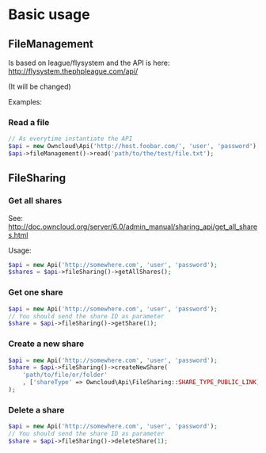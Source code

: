# Basic usage

## FileManagement

Is based on league/flysystem and the API is here: http://flysystem.thephpleague.com/api/

(It will be changed)

Examples:

### Read a file

```php
// As everytime instantiate the API
$api = new Owncloud\Api('http://host.foobar.com/', 'user', 'password');
$api->fileManagement()->read('path/to/the/test/file.txt');
```

## FileSharing

### Get all shares

See: http://doc.owncloud.org/server/6.0/admin_manual/sharing_api/get_all_shares.html

Usage:

```php
$api = new Api('http://somewhere.com', 'user', 'password');
$shares = $api->fileSharing()->getAllShares();
```

### Get one share

```php
$api = new Api('http://somewhere.com', 'user', 'password');
// You should send the share ID as parameter
$share = $api->fileSharing()->getShare(1);
```

### Create a new share

```php
$api = new Api('http://somewhere.com', 'user', 'password');
$share = $api->fileSharing()->createNewShare(
    'path/to/file/or/folder'
    , ['shareType' => Owncloud\Api\FileSharing::SHARE_TYPE_PUBLIC_LINK]
);
```

### Delete a share

```php
$api = new Api('http://somewhere.com', 'user', 'password');
// You should send the share ID as parameter
$share = $api->fileSharing()->deleteShare(1);
```
